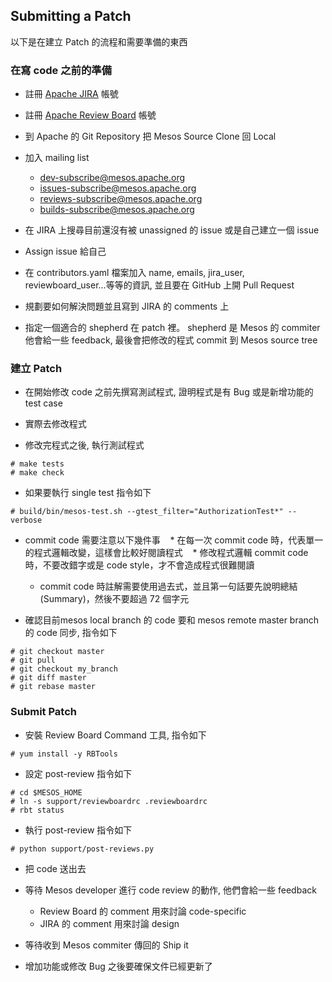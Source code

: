 ## Submitting a Patch
以下是在建立 Patch 的流程和需要準備的東西

### 在寫 code 之前的準備

* 註冊 [Apache JIRA](https://issues.apache.org/jira/browse/mesos/) 帳號

* 註冊 [Apache Review Board](https://reviews.apache.org/) 帳號

* 到 Apache 的 Git Repository 把 Mesos Source Clone 回 Local

* 加入 mailing list
    * dev-subscribe@mesos.apache.org
    * issues-subscribe@mesos.apache.org
    * reviews-subscribe@mesos.apache.org
    * builds-subscribe@mesos.apache.org

* 在 JIRA 上搜尋目前還沒有被 unassigned 的 issue 或是自己建立一個 issue

* Assign issue 給自己

* 在 contributors.yaml 檔案加入 name, emails, jira_user, reviewboard_user...等等的資訊, 並且要在 GitHub 上開 Pull Request

* 規劃要如何解決問題並且寫到 JIRA 的 comments 上

* 指定一個適合的 shepherd 在 patch 裡。 shepherd 是 Mesos 的 commiter 他會給一些 feedback, 最後會把修改的程式 commit 到 Mesos source tree 

### 建立 Patch
* 在開始修改 code 之前先撰寫測試程式, 證明程式是有 Bug 或是新增功能的test case
 
* 實際去修改程式

* 修改完程式之後, 執行測試程式
```
# make tests
# make check
```

* 如果要執行 single test 指令如下
```
# build/bin/mesos-test.sh --gtest_filter="AuthorizationTest*" --verbose
```

* commit code 需要注意以下幾件事
    * 在每一次 commit code 時，代表單一的程式邏輯改變，這樣會比較好閱讀程式
    * 修改程式邏輯 commit code 時，不要改錯字或是 code style，才不會造成程式很難閱讀
    * commit code 時註解需要使用過去式，並且第一句話要先說明總結(Summary)，然後不要超過 72 個字元
    
* 確認目前mesos local branch 的 code 要和 mesos remote master branch 的 code 同步, 指令如下
```
# git checkout master
# git pull
# git checkout my_branch
# git diff master
# git rebase master
```

### Submit Patch
* 安裝 Review Board Command 工具, 指令如下
```
# yum install -y RBTools
```
* 設定 post-review 指令如下
```
# cd $MESOS_HOME
# ln -s support/reviewboardrc .reviewboardrc
# rbt status
```

* 執行 post-review 指令如下
```
# python support/post-reviews.py
```

* 把 code 送出去

* 等待 Mesos developer 進行 code review 的動作, 他們會給一些 feedback
    * Review Board 的 comment 用來討論 code-specific
    * JIRA 的 comment 用來討論 design

* 等待收到 Mesos commiter 傳回的 Ship it

* 增加功能或修改 Bug 之後要確保文件已經更新了
